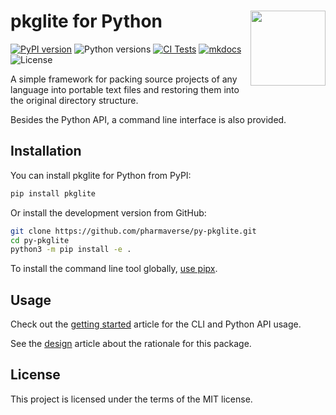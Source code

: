 # pkglite for Python <img src="assets/logo.png" align="right" width="120" />

[![PyPI version](https://img.shields.io/pypi/v/pkglite)](https://pypi.org/project/pkglite/)
![Python versions](https://img.shields.io/pypi/pyversions/pkglite)
[![CI Tests](https://github.com/pharmaverse/py-pkglite/actions/workflows/ci-tests.yml/badge.svg)](https://github.com/pharmaverse/py-pkglite/actions/workflows/ci-tests.yml)
[![mkdocs](https://github.com/pharmaverse/py-pkglite/actions/workflows/mkdocs.yml/badge.svg)](https://pharmaverse.github.io/py-pkglite/)
![License](https://img.shields.io/pypi/l/pkglite)

A simple framework for packing source projects of any language into portable
text files and restoring them into the original directory structure.

Besides the Python API, a command line interface is also provided.

## Installation

You can install pkglite for Python from PyPI:

```bash
pip install pkglite
```

Or install the development version from GitHub:

```bash
git clone https://github.com/pharmaverse/py-pkglite.git
cd py-pkglite
python3 -m pip install -e .
```

To install the command line tool globally,
[use pipx](https://packaging.python.org/en/latest/guides/installing-stand-alone-command-line-tools/).

## Usage

Check out the [getting
started](https://pharmaverse.github.io/py-pkglite/articles/get-started/)
article for the CLI and Python API usage.

See the [design](https://pharmaverse.github.io/py-pkglite/articles/design/)
article about the rationale for this package.

## License

This project is licensed under the terms of the MIT license.

